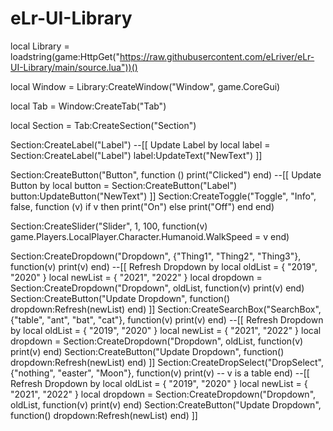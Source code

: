 # eLr-UI-Library
local Library = loadstring(game:HttpGet("https://raw.githubusercontent.com/eLriver/eLr-UI-Library/main/source.lua"))()

local Window = Library:CreateWindow("Window", game.CoreGui)

local Tab = Window:CreateTab("Tab")

local Section = Tab:CreateSection("Section")

Section:CreateLabel("Label")
--[[ Update Label by
local label = Section:CreateLabel("Label")
    label:UpdateText("NewText")
]]

Section:CreateButton("Button", function ()
    print("Clicked")
end)
--[[ Update Button by
local button = Section:CreateButton("Label")
    button:UpdateButton("NewText")
]]
Section:CreateToggle("Toggle", "Info", false, function (v)
    if v then
        print("On")
    else
        print("Off")
    end
end)

Section:CreateSlider("Slider", 1, 100, function(v)
    game.Players.LocalPlayer.Character.Humanoid.WalkSpeed = v
end)

Section:CreateDropdown("Dropdown", {"Thing1", "Thing2", "Thing3"}, function(v)
    print(v)
end)
--[[ Refresh Dropdown by
    local oldList = {
    "2019",
    "2020"
    }
    local newList = {
    "2021",
    "2022"
    }
    local dropdown = Section:CreateDropdown("Dropdown", oldList, function(v)
        print(v)
    end)
    Section:CreateButton("Update Dropdown", function()
        dropdown:Refresh(newList)
    end)
]]
Section:CreateSearchBox("SearchBox", {"table", "ant", "bat", "cat"}, function(v)
    print(v)
end)
--[[ Refresh Dropdown by
    local oldList = {
    "2019",
    "2020"
    }
    local newList = {
    "2021",
    "2022"
    }
    local dropdown = Section:CreateDropdown("Dropdown", oldList, function(v)
        print(v)
    end)
    Section:CreateButton("Update Dropdown", function()
        dropdown:Refresh(newList)
    end)
]]
Section:CreateDropSelect("DropSelect", {"nothing", "easter", "Moon"}, function(v)
    print(v) -- v is a table
end)
--[[ Refresh Dropdown by
    local oldList = {
    "2019",
    "2020"
    }
    local newList = {
    "2021",
    "2022"
    }
    local dropdown = Section:CreateDropdown("Dropdown", oldList, function(v)
        print(v)
    end)
    Section:CreateButton("Update Dropdown", function()
        dropdown:Refresh(newList)
    end)
]]
